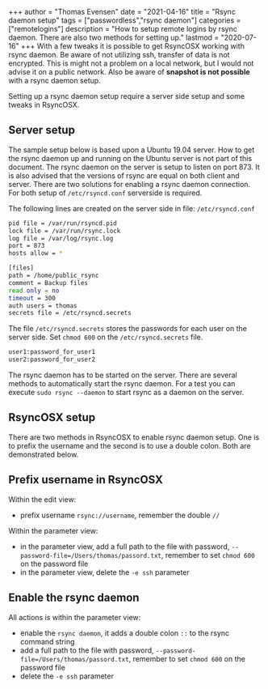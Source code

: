 +++
author = "Thomas Evensen"
date = "2021-04-16"
title =  "Rsync daemon setup"
tags = ["passwordless","rsync daemon"]
categories = ["remotelogins"]
description = "How to setup remote logins by rsync daemon. There are also two methods for setting up."
lastmod = "2020-07-16"
+++
With a few tweaks it is possible to get RsyncOSX working with rsync daemon. Be aware of not utilizing ssh, transfer of data is not encrypted. This is might not a problem on a local network, but I would not advise it on a public network. Also be aware of **snapshot is not possible** with a rsync daemon setup.

Setting up a rsync daemon setup require a server side setup and some tweaks in RsyncOSX.

## Server setup

The sample setup below is based upon a Ubuntu 19.04 server. How to get the rsync daemon up and running on the Ubuntu server is not part of this document. The rsync daemon on the server is setup to listen on port 873. It is also advised that the versions of rsync are equal on both client and server. There are two solutions for enabling a rsync daemon connection. For both setup of `/etc/rsyncd.conf` serverside is required.

The following lines are created on the server side in file: `/etc/rsyncd.conf`

```bash
pid file = /var/run/rsyncd.pid
lock file = /var/run/rsync.lock
log file = /var/log/rsync.log
port = 873
hosts allow = *

[files]
path = /home/public_rsync
comment = Backup files
read only = no
timeout = 300
auth users = thomas
secrets file = /etc/rsyncd.secrets
```

The file `/etc/rsyncd.secrets` stores the passwords for each user on the server side. Set `chmod 600` on the `/etc/rsyncd.secrets` file.

```bash
user1:password_for_user1
user2:password_for_user2
```

The rsync daemon has to be started on the server. There are several methods to automatically start the rsync daemon. For a test you can execute `sudo rsync --daemon` to start rsync as a daemon on the server.

## RsyncOSX setup

There are two methods in RsyncOSX to enable rsync daemon setup. One is to prefix the username and the second is to use a double colon. Both are demonstrated below.

## Prefix username in RsyncOSX

Within the edit view:

- prefix username `rsync://username`, remember the double `//`

Within the parameter view:

- in the parameter view, add a full path to the file with password, `--password-file=/Users/thomas/passord.txt`, remember to set `chmod 600` on the password file
- in the parameter view, delete the `-e ssh` parameter

## Enable the rsync daemon

All actions is within the parameter view:

- enable the `rsync daemon`, it adds a double colon `::` to the rsync command string
- add a full path to the file with password, `--password-file=/Users/thomas/passord.txt`, remember to set `chmod 600` on the password file
- delete the `-e ssh` parameter
